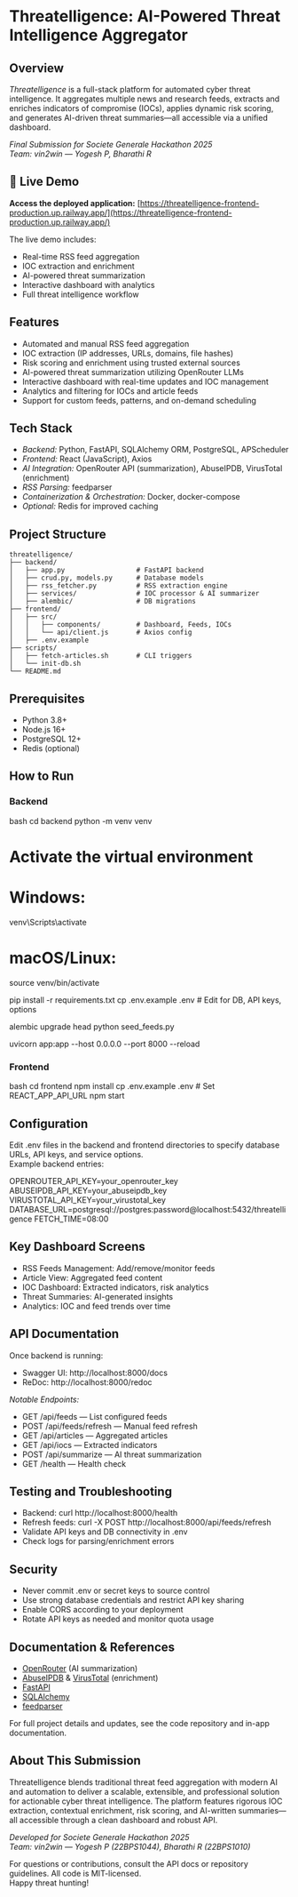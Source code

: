 # Threatelligence: AI-Powered Threat Intelligence Aggregator

## Overview

*Threatelligence* is a full-stack platform for automated cyber threat intelligence. It aggregates multiple news and research feeds, extracts and enriches indicators of compromise (IOCs), applies dynamic risk scoring, and generates AI-driven threat summaries—all accessible via a unified dashboard.

*Final Submission for Societe Generale Hackathon 2025*  
*Team: vin2win — Yogesh P, Bharathi R*

## 🚀 Live Demo

**Access the deployed application:** [https://threatelligence-frontend-production.up.railway.app/](https://threatelligence-frontend-production.up.railway.app/)

The live demo includes:
- Real-time RSS feed aggregation
- IOC extraction and enrichment
- AI-powered threat summarization
- Interactive dashboard with analytics
- Full threat intelligence workflow

## Features

- Automated and manual RSS feed aggregation
- IOC extraction (IP addresses, URLs, domains, file hashes)
- Risk scoring and enrichment using trusted external sources
- AI-powered threat summarization utilizing OpenRouter LLMs
- Interactive dashboard with real-time updates and IOC management
- Analytics and filtering for IOCs and article feeds
- Support for custom feeds, patterns, and on-demand scheduling

## Tech Stack

- *Backend:* Python, FastAPI, SQLAlchemy ORM, PostgreSQL, APScheduler
- *Frontend:* React (JavaScript), Axios
- *AI Integration:* OpenRouter API (summarization), AbuseIPDB, VirusTotal (enrichment)
- *RSS Parsing:* feedparser
- *Containerization & Orchestration:* Docker, docker-compose
- *Optional:* Redis for improved caching

## Project Structure


```
threatelligence/
├── backend/
│   ├── app.py                  # FastAPI backend
│   ├── crud.py, models.py      # Database models
│   ├── rss_fetcher.py          # RSS extraction engine
│   ├── services/               # IOC processor & AI summarizer
│   ├── alembic/                # DB migrations
├── frontend/
│   ├── src/
│   │   ├── components/         # Dashboard, Feeds, IOCs
│   │   └── api/client.js       # Axios config
│   ├── .env.example
├── scripts/
│   ├── fetch-articles.sh       # CLI triggers
│   └── init-db.sh
└── README.md
```


## Prerequisites

- Python 3.8+
- Node.js 16+
- PostgreSQL 12+
- Redis (optional)

## How to Run

### Backend

bash
cd backend
python -m venv venv
# Activate the virtual environment
# Windows:
venv\Scripts\activate
# macOS/Linux:
source venv/bin/activate

pip install -r requirements.txt
cp .env.example .env  # Edit for DB, API keys, options

alembic upgrade head
python seed_feeds.py

uvicorn app:app --host 0.0.0.0 --port 8000 --reload


### Frontend

bash
cd frontend
npm install
cp .env.example .env  # Set REACT_APP_API_URL
npm start


## Configuration

Edit .env files in the backend and frontend directories to specify database URLs, API keys, and service options.  
Example backend entries:


OPENROUTER_API_KEY=your_openrouter_key
ABUSEIPDB_API_KEY=your_abuseipdb_key
VIRUSTOTAL_API_KEY=your_virustotal_key
DATABASE_URL=postgresql://postgres:password@localhost:5432/threatelligence
FETCH_TIME=08:00


## Key Dashboard Screens

- RSS Feeds Management: Add/remove/monitor feeds
- Article View: Aggregated feed content
- IOC Dashboard: Extracted indicators, risk analytics
- Threat Summaries: AI-generated insights
- Analytics: IOC and feed trends over time

## API Documentation

Once backend is running:
- Swagger UI: http://localhost:8000/docs
- ReDoc: http://localhost:8000/redoc

*Notable Endpoints:*
- GET /api/feeds — List configured feeds
- POST /api/feeds/refresh — Manual feed refresh
- GET /api/articles — Aggregated articles
- GET /api/iocs — Extracted indicators
- POST /api/summarize — AI threat summarization
- GET /health — Health check

## Testing and Troubleshooting

- Backend: curl http://localhost:8000/health
- Refresh feeds: curl -X POST http://localhost:8000/api/feeds/refresh
- Validate API keys and DB connectivity in .env
- Check logs for parsing/enrichment errors

## Security

- Never commit .env or secret keys to source control
- Use strong database credentials and restrict API key sharing
- Enable CORS according to your deployment
- Rotate API keys as needed and monitor quota usage

## Documentation & References

- [OpenRouter](https://openrouter.ai/) (AI summarization)
- [AbuseIPDB](https://abuseipdb.com/) & [VirusTotal](https://virustotal.com/) (enrichment)
- [FastAPI](https://fastapi.tiangolo.com/)
- [SQLAlchemy](https://www.sqlalchemy.org/)
- [feedparser](https://feedparser.readthedocs.io/)

For full project details and updates, see the code repository and in-app documentation.

## About This Submission

Threatelligence blends traditional threat feed aggregation with modern AI and automation to deliver a scalable, extensible, and professional solution for actionable cyber threat intelligence. The platform features rigorous IOC extraction, contextual enrichment, risk scoring, and AI-written summaries—all accessible through a clean dashboard and robust API.

*Developed for Societe Generale Hackathon 2025*  
*Team: vin2win — Yogesh P (22BPS1044), Bharathi R (22BPS1010)*

For questions or contributions, consult the API docs or repository guidelines. All code is MIT-licensed.  
Happy threat hunting!